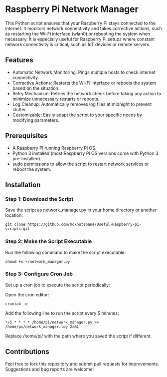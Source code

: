 # Raspberry Pi Network Manager

<p>
This Python script ensures that your Raspberry Pi stays connected to the internet. It monitors network connectivity and takes corrective actions, such as restarting the Wi-Fi interface (wlan0) or rebooting the system when necessary. It is especially useful for Raspberry Pi setups where constant network connectivity is critical, such as IoT devices or remote servers.
</p>

## Features

- Automatic Network Monitoring: Pings multiple hosts to check internet connectivity.
- Corrective Actions: Restarts the Wi-Fi interface or reboots the system based on the situation.
- Retry Mechanism: Retries the network check before taking any action to minimize unnecessary restarts or reboots.
- Log Cleanup: Automatically removes log files at midnight to prevent clutter.
- Customizable: Easily adapt the script to your specific needs by modifying parameters.

## Prerequisites

- A Raspberry Pi running Raspberry Pi OS.
- Python 3 installed (most Raspberry Pi OS versions come with Python 3 pre-installed).
- sudo permissions to allow the script to restart network services or reboot the system.

## Installation

### Step 1: Download the Script

Save the script as network_manager.py in your home directory or another location:

```
git clone https://github.com/mokhutsoane/Useful-Raspberry-pi-scripts.git

```

### Step 2: Make the Script Executable

Run the following command to make the script executable:

```
chmod +x ~/network_manager.py

```

### Step 3: Configure Cron Job

Set up a cron job to execute the script periodically:

Open the cron editor:

```
crontab -e

```

Add the following line to run the script every 5 minutes:

```
*/5 * * * * /home/pi/network_manager.py >> /home/pi/network_manager.log 2>&1

```

Replace /home/pi/ with the path where you saved the script if different.

## Contributions

Feel free to fork this repository and submit pull requests for improvements. Suggestions and bug reports are welcome!
